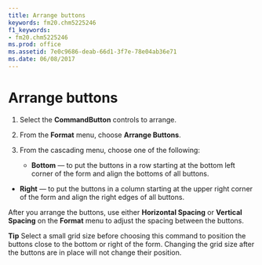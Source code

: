 ```yaml
---
title: Arrange buttons
keywords: fm20.chm5225246
f1_keywords:
- fm20.chm5225246
ms.prod: office
ms.assetid: 7e0c9686-deab-66d1-3f7e-78e04ab36e71
ms.date: 06/08/2017
---
```



# Arrange buttons




1. Select the **CommandButton** controls to arrange.
    
2. From the **Format** menu, choose **Arrange Buttons**.
    
3. From the cascading menu, choose one of the following:
    
    
    
      - **Bottom** — to put the buttons in a row starting at the bottom left corner of the form and align the bottoms of all buttons.
    
  - **Right** — to put the buttons in a column starting at the upper right corner of the form and align the right edges of all buttons.
    

    
    



After you arrange the buttons, use either **Horizontal Spacing** or **Vertical Spacing** on the **Format** menu to adjust the spacing between the buttons.

 **Tip**  Select a small grid size before choosing this command to position the buttons close to the bottom or right of the form. Changing the grid size after the buttons are in place will not change their position.


